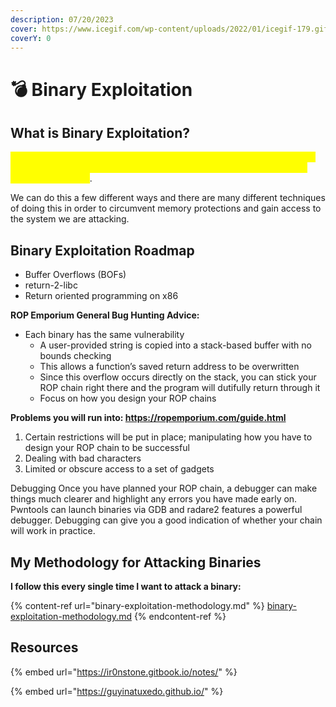 ```yaml
---
description: 07/20/2023
cover: https://www.icegif.com/wp-content/uploads/2022/01/icegif-179.gif
coverY: 0
---
```


# 💣 Binary Exploitation

## What is Binary Exploitation?

<mark style="color:yellow;">Binary exploitation is the act of performing static and dynamic analysis on binaries (programs) and searching for vulnerabilities within them to gain access to a system</mark>.

We can do this a few different ways and there are many different techniques of doing this in order to circumvent memory protections and gain access to the system we are attacking.

## Binary Exploitation Roadmap

* Buffer Overflows (BOFs)
* return-2-libc
* Return oriented programming on x86

**ROP Emporium General Bug Hunting Advice:**

* Each binary has the same vulnerability
  * A user-provided string is copied into a stack-based buffer with no bounds checking
  * This allows a function’s saved return address to be overwritten
  * Since this overflow occurs directly on the stack, you can stick your ROP chain right there and the program will dutifully return through it
  * Focus on how you design your ROP chains

**Problems you will run into: https://ropemporium.com/guide.html**

1. Certain restrictions will be put in place; manipulating how you have to design your ROP chain to be successful
2. Dealing with bad characters
3. Limited or obscure access to a set of gadgets

Debugging Once you have planned your ROP chain, a debugger can make things much clearer and highlight any errors you have made early on. Pwntools can launch binaries via GDB and radare2 features a powerful debugger. Debugging can give you a good indication of whether your chain will work in practice.

## My Methodology for Attacking Binaries

**I follow this every single time I want to attack a binary:**

{% content-ref url="binary-exploitation-methodology.md" %}
[binary-exploitation-methodology.md](binary-exploitation-methodology.md)
{% endcontent-ref %}

## Resources

{% embed url="https://ir0nstone.gitbook.io/notes/" %}

{% embed url="https://guyinatuxedo.github.io/" %}
